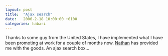 ```yaml
---
layout: post
title:  "Ajax search"
date:   2006-2-18 10:00:00 +0100
categories: habari
---
```

Thanks to some guy from the United States, I have implemented what I have been promoting at work for a couple of months now. <a href="http://grebowiec.net/?p=77">Nathan</a> has provided me with the goods. An ajax search box...